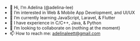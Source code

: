 - 👋 Hi, I’m Adelina (@adelina-lee)
- 👀 I’m interested in Web & Mobile App Development, and UI/UX
- 🌱 I’m currently learning JavaScript, Laravel, & Flutter
- 🧠 I have experience in C/C++, Java, & Python
- 💞️ I’m looking to collaborate on (nothing at the moment)
- 📫 How to reach me: adelinaleett@gmail.com

<!---
adelinaltt/adelinaltt is a ✨ special ✨ repository because its `README.md` (this file) appears on your GitHub profile.
You can click the Preview link to take a look at your changes.
--->
